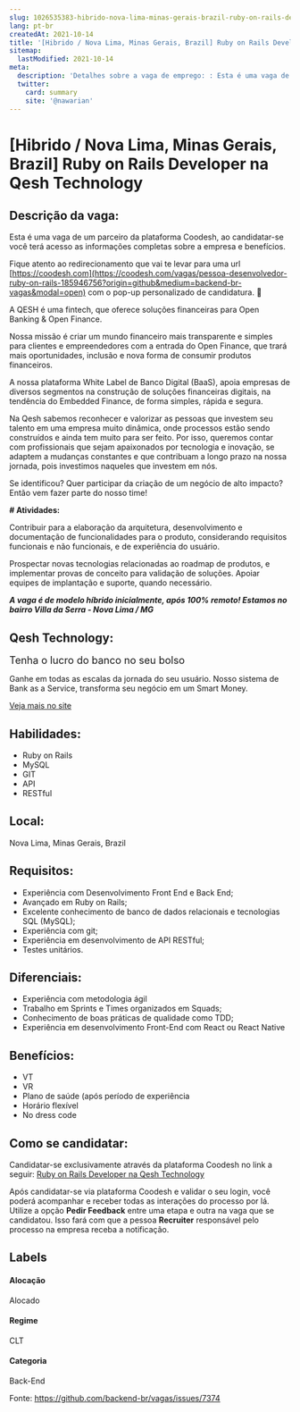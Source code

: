 ```yaml
---
slug: 1026535383-hibrido-nova-lima-minas-gerais-brazil-ruby-on-rails-developer-na-qesh-technology
lang: pt-br
createdAt: 2021-10-14
title: '[Hibrido / Nova Lima, Minas Gerais, Brazil] Ruby on Rails Developer na Qesh Technology - Vaga de Emprego'
sitemap:
  lastModified: 2021-10-14
meta:
  description: 'Detalhes sobre a vaga de emprego: : Esta é uma vaga de um parceiro da plataforma Coodesh, ao candidatar-se você terá acesso as informações completas sobre a empresa e benefícios.  Fique atento ao redirecionamento que vai te levar para uma url [https://coodesh.com](https://coodesh.com/vagas/pessoa-desenvolvedor-ruby-on-rails-185946756?origin=github&medium=backend-br-vagas&modal=open) com o pop-up personalizado de candidatura. 👋 <p>A QESH é uma fintech, que oferece soluções financeiras para Open Banking &amp; Open Finance.&nbsp;</p> <p>Nossa missão é criar um mundo financeiro mais transparente e simples para clientes e empreendedores com a entrada do Open Finance, que trará mais oportunidades, inclusão e nova forma de consumir produtos financeiros.</p> <p>A nossa plataforma White Label de Banco Digital (BaaS), apoia empresas de diversos segmentos na construção de soluções financeiras digitais, na tendência do Embedded Finance, de forma simples, rápida e segura.&nbsp;</p> <p>Na Qesh sabemos reconhecer e valorizar as pessoas que investem seu talento em uma empresa muito dinâmica, onde processos estão sendo construídos e ainda tem muito para ser feito. Por isso, queremos contar com profissionais que sejam apaixonados por tecnologia e inovação, se adaptem a mudanças constantes e que contribuam a longo prazo na nossa jornada, pois investimos naqueles que investem em nós.&nbsp;</p> <p>Se identificou? Quer participar da criação de um negócio de alto impacto? Então vem fazer parte do nosso time!&nbsp;</p> <p><strong># Atividades:</strong></p> <p>Contribuir para a elaboração da arquitetura, desenvolvimento e documentação de funcionalidades para o produto, considerando requisitos funcionais e não funcionais, e de experiência do usuário.</p> <p>Prospectar novas tecnologias relacionadas ao roadmap de produtos, e implementar provas de conceito para validação de soluções. Apoiar equipes de implantação e suporte, quando necessário.</p> <p><strong><em>A vaga é de modelo híbrido inicialmente, após 100% remoto! Estamos no bairro Villa da Serra - Nova Lima / MG</em></strong></p>'
  twitter:
    card: summary
    site: '@nawarian'
---
```


# [Hibrido / Nova Lima, Minas Gerais, Brazil] Ruby on Rails Developer na Qesh Technology

## Descrição da vaga: 
Esta é uma vaga de um parceiro da plataforma Coodesh, ao candidatar-se você terá acesso as informações completas sobre a empresa e benefícios.


Fique atento ao redirecionamento que vai te levar para uma url [https://coodesh.com](https://coodesh.com/vagas/pessoa-desenvolvedor-ruby-on-rails-185946756?origin=github&medium=backend-br-vagas&modal=open) com o pop-up personalizado de candidatura. 👋
<p>A QESH é uma fintech, que oferece soluções financeiras para Open Banking &amp; Open Finance.&nbsp;</p>
<p>Nossa missão é criar um mundo financeiro mais transparente e simples para clientes e empreendedores com a entrada do Open Finance, que trará mais oportunidades, inclusão e nova forma de consumir produtos financeiros.</p>
<p>A nossa plataforma White Label de Banco Digital (BaaS), apoia empresas de diversos segmentos na construção de soluções financeiras digitais, na tendência do Embedded Finance, de forma simples, rápida e segura.&nbsp;</p>
<p>Na Qesh sabemos reconhecer e valorizar as pessoas que investem seu talento em uma empresa muito dinâmica, onde processos estão sendo construídos e ainda tem muito para ser feito. Por isso, queremos contar com profissionais que sejam apaixonados por tecnologia e inovação, se adaptem a mudanças constantes e que contribuam a longo prazo na nossa jornada, pois investimos naqueles que investem em nós.&nbsp;</p>
<p>Se identificou? Quer participar da criação de um negócio de alto impacto? Então vem fazer parte do nosso time!&nbsp;</p>
<p><strong># Atividades:</strong></p>
<p>Contribuir para a elaboração da arquitetura, desenvolvimento e documentação de funcionalidades para o produto, considerando requisitos funcionais e não funcionais, e de experiência do usuário.</p>
<p>Prospectar novas tecnologias relacionadas ao roadmap de produtos, e implementar provas de conceito para validação de soluções. Apoiar equipes de implantação e suporte, quando necessário.</p>
<p><strong><em>A vaga é  de modelo híbrido inicialmente, após 100% remoto! Estamos no bairro Villa da Serra - Nova Lima / MG</em></strong></p>

## Qesh Technology: 
 <p><span style="font-size: 18px;">Tenha o lucro do banco no seu bolso</span></p>
<p>Ganhe em todas as escalas da jornada do seu usuário. Nosso sistema de Bank as a Service, transforma seu negócio em um Smart Money.</p><a href='https://coodesh.com/empresas/qesh-payments'>Veja mais no site</a>

 ## Habilidades: 
 - Ruby on Rails 
- MySQL 
- GIT 
- API 
- RESTful
## Local: 
 Nova Lima, Minas Gerais, Brazil
## Requisitos: 
 - Experiência com Desenvolvimento Front End e Back End; 
- Avançado em Ruby on Rails; 
- Excelente conhecimento de banco de dados relacionais e tecnologias SQL (MySQL); 
- Experiência com git; 
- Experiência em desenvolvimento de API RESTful; 
- Testes unitários.
## Diferenciais: 
 -  Experiência com metodologia ágil 
- Trabalho em Sprints e Times organizados em Squads; 
- Conhecimento de boas práticas de qualidade como TDD; 
- Experiência em desenvolvimento Front-End com React ou React Native
## Benefícios: 
 - VT 
- VR  
- Plano de saúde (após período de experiência  
- Horário flexível 
- No dress code
## Como se candidatar:
Candidatar-se exclusivamente através da plataforma Coodesh no link a seguir: [Ruby on Rails Developer na Qesh Technology](https://coodesh.com/vagas/pessoa-desenvolvedor-ruby-on-rails-185946756?origin=github&medium=backend-br-vagas&modal=open)


Após candidatar-se via plataforma Coodesh e validar o seu login, você poderá acompanhar e receber todas as interações do processo por lá. Utilize a opção **Pedir Feedback** entre uma etapa e outra na vaga que se candidatou. Isso fará com que a pessoa **Recruiter** responsável pelo processo na empresa receba a notificação.
## Labels
#### Alocação
Alocado
#### Regime
CLT
#### Categoria
Back-End

Fonte: https://github.com/backend-br/vagas/issues/7374